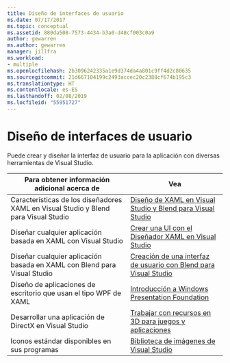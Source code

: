 ```yaml
---
title: Diseño de interfaces de usuario
ms.date: 07/17/2017
ms.topic: conceptual
ms.assetid: 880da508-7573-4434-b3a0-d48cf003c0a9
author: gewarren
ms.author: gewarren
manager: jillfra
ms.workload:
- multiple
ms.openlocfilehash: 2b3096242335a1e9d374da4a801c9ff4d2c80635
ms.sourcegitcommit: 21d667104199c2493accec20c2388cf674b195c3
ms.translationtype: HT
ms.contentlocale: es-ES
ms.lasthandoff: 02/08/2019
ms.locfileid: "55951727"
---
```

# <a name="design-user-interfaces"></a>Diseño de interfaces de usuario

Puede crear y diseñar la interfaz de usuario para la aplicación con diversas herramientas de Visual Studio.

|Para obtener información adicional acerca de|Vea|
| - |---------|
| Características de los diseñadores XAML en Visual Studio y Blend para Visual Studio | [Diseño de XAML en Visual Studio y Blend para Visual Studio](../designers/designing-xaml-in-visual-studio.md) |
| Diseñar cualquier aplicación basada en XAML con Visual Studio|[Crear una UI con el Diseñador XAML en Visual Studio](creating-a-ui-by-using-xaml-designer-in-visual-studio.md) |
| Diseñar cualquier aplicación basada en XAML con Blend para Visual Studio | [Creación de una interfaz de usuario con Blend para Visual Studio](creating-a-ui-by-using-blend-for-visual-studio.md) |
|Diseño de aplicaciones de escritorio que usan el tipo WPF de XAML | [Introducción a Windows Presentation Foundation](../designers/getting-started-with-wpf.md) |
| Desarrollar una aplicación de DirectX en Visual Studio | [Trabajar con recursos en 3D para juegos y aplicaciones](../designers/working-with-3-d-assets-for-games-and-apps.md) |
| Iconos estándar disponibles en sus programas | [Biblioteca de imágenes de Visual Studio](../designers/the-visual-studio-image-library.md) |
